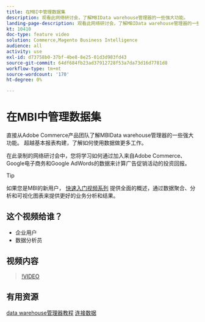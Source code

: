 ```yaml
---
title: 在MBI中管理数据集
description: 观看此网络研讨会，了解MBIData warehouse管理器的一些强大功能。
landing-page-description: 观看此网络研讨会，了解MBIData warehouse管理器的一些强大功能。
kt: 10410
doc-type: feature video
solution: Commerce,Magento Business Intelligence
audience: all
activity: use
exl-id: d73758b0-37bf-4be8-8e25-01d3d983fd43
source-git-commit: 64df684fb23ad37912728f53a7da73d16d7781d8
workflow-type: tm+mt
source-wordcount: '170'
ht-degree: 0%

---
```


# 在MBI中管理数据集

直接从Adobe Commerce产品团队了解MBIData warehouse管理器的一些强大功能。 超越基本报表构建，了解如何使用数据做更多工作。

在此录制的网络研讨会中，您将学习如何通过加入来自Adobe Commerce、Google电子商务和Google AdWords的数据来计算广告促销活动的投资回报。

>[!TIP]
>
>如果您是MBI的新用户， [快速入门视频系列](./../1-overview.md) 提供全面的概述，通过数据聚合、分析和可视化图表来提供更好的业务分析和结果。

## 这个视频给谁？

- 企业用户
- 数据分析员

## 视频内容

>[!VIDEO](https://video.tv.adobe.com/v/342408?quality=12&learn=on)

## 有用资源

[data warehouse管理器教程](https://docs.magento.com/mbi/data-analyst/data-warehouse-mgr/tour-dwm.html)
[连接数据](https://docs.magento.com/mbi/data-analyst/importing-data/connecting-data/connecting-data.html)
